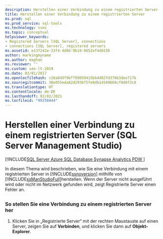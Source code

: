 ```yaml
---
description: Herstellen einer Verbindung zu einem registrierten Server (SQL Server Management Studio)
title: Herstellen einer Verbindung zu einem registrierten Server
ms.prod: sql
ms.prod_service: sql-tools
ms.technology: ssms
ms.topic: conceptual
helpviewer_keywords:
- Registered Servers [SQL Server], connections
- connections [SQL Server], registered servers
ms.assetid: e13f242e-33f4-4d8d-9b10-0652ef4d0156
author: markingmyname
ms.author: maghan
ms.reviewer: ''
ms.custom: seo-lt-2019
ms.date: 03/01/2017
ms.openlocfilehash: c16a849f9bff99059415bbd4027d376b3dee717b
ms.sourcegitcommit: 38e055eda82d293bf5fe9db14549666cf0d0f3c0
ms.translationtype: HT
ms.contentlocale: de-DE
ms.lasthandoff: 02/02/2021
ms.locfileid: "99250444"
---
```

# <a name="connect-to-a-registered-server-sql-server-management-studio"></a>Herstellen einer Verbindung zu einem registrierten Server (SQL Server Management Studio)

[!INCLUDE[SQL Server Azure SQL Database Synapse Analytics PDW ](../../includes/applies-to-version/sql-asdb-asdbmi-asa-pdw.md)]

In diesem Thema wird beschrieben, wie Sie eine Verbindung mit einem registrierten Server in [!INCLUDE[ssnoversion](../../includes/ssnoversion-md.md)] mithilfe von [!INCLUDE[ssManStudioFull](../../includes/ssmanstudiofull-md.md)]herstellen. Wenn der Server nicht ausgeführt wird oder nicht im Netzwerk gefunden wird, zeigt Registrierte Server einen Fehler an.  

##  <a name="SSMSProcedure"></a>

### <a name="to-connect-to-a-registered-server"></a>So stellen Sie eine Verbindung zu einem registrierten Server her

1. Klicken Sie in „Registrierte Server“ mit der rechten Maustauste auf einen Server, zeigen Sie auf **Verbinden**, und klicken Sie dann auf **Objekt-Explorer**.
